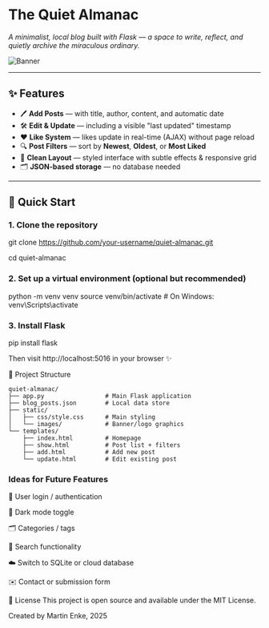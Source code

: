 # The Quiet Almanac

*A minimalist, local blog built with Flask — a space to write, reflect, and quietly archive the miraculous ordinary.*

![Banner](static/images/almanac.png)

---

## ✨ Features

- 🖊 **Add Posts** — with title, author, content, and automatic date  
- 🛠 **Edit & Update** — including a visible "last updated" timestamp  
- ❤️ **Like System** — likes update in real-time (AJAX) without page reload  
- 🔍 **Post Filters** — sort by **Newest**, **Oldest**, or **Most Liked**  
- 🧭 **Clean Layout** — styled interface with subtle effects & responsive grid  
- 🗂 **JSON-based storage** — no database needed

---

## 🚀 Quick Start

### 1. Clone the repository

git clone https://github.com/your-username/quiet-almanac.git

cd quiet-almanac


### 2. Set up a virtual environment (optional but recommended)
python -m venv venv
source venv/bin/activate  # On Windows: venv\Scripts\activate

### 3. Install Flask
pip install flask

Then visit http://localhost:5016 in your browser ✨


🧱 Project Structure
```
quiet-almanac/
├── app.py                 # Main Flask application
├── blog_posts.json        # Local data store
├── static/
│   ├── css/style.css      # Main styling
│   └── images/            # Banner/logo graphics
└── templates/
    ├── index.html         # Homepage
    ├── show.html          # Post list + filters
    ├── add.html           # Add new post
    └── update.html        # Edit existing post
```



 ### Ideas for Future Features

👤 User login / authentication

🌙 Dark mode toggle

🗂 Categories / tags

🔎 Search functionality

☁️ Switch to SQLite or cloud database

✉️ Contact or submission form


📜 License
This project is open source and available under the MIT License.


Created by Martin Enke, 2025